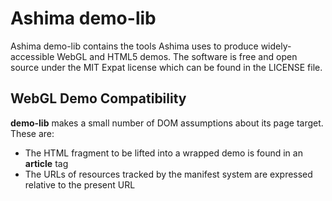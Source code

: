 # Ashima demo-lib

Ashima demo-lib contains the tools Ashima uses to produce
widely-accessible WebGL and HTML5 demos. The software is free and open
source under the MIT Expat license which can be found in the LICENSE
file.

## WebGL Demo Compatibility

**demo-lib** makes a small number of DOM assumptions about its page target. These are:
 - The HTML fragment to be lifted into a wrapped demo is found in an **article** tag
 - The URLs of resources tracked by the manifest system are expressed relative to the present URL